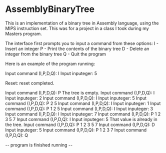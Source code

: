 # AssemblyBinaryTree
This is an implementation of a binary tree in Assembly language, using the MIPS instruction set.  This was for a project in a class I took during my Masters program.

The interface first prompts you to input a command from these options:
I - Insert an integer
P - Print the contents of the binary tree
D - Delete an integer from the binary tree
Q - Quit the program

Here is an example of the program running:

Input command (I,P,D,Q): I
Input inputeger: 5

Reset: reset completed.

Input command (I,P,D,Q): P
The tree is empty.
Input command (I,P,D,Q): I
Input inputeger: 2
Input command (I,P,D,Q): I
Input inputeger: 5
Input command (I,P,D,Q): P
2
5
Input command (I,P,D,Q): I
Input inputeger: 1
Input command (I,P,D,Q): P
1
2
5
Input command (I,P,D,Q): I
Input inputeger: 3
Input command (I,P,D,Q): I
Input inputeger: 7
Input command (I,P,D,Q): P
1
2
3
5
7
Input command (I,P,D,Q): I
Input inputeger: 5
That value is already in the tree.
Input command (I,P,D,Q): P
1
2
3
5
7
Input command (I,P,D,Q): D
Input inputeger: 5
Input command (I,P,D,Q): P
1
2
3
7
Input command (I,P,D,Q): Q

-- program is finished running --
